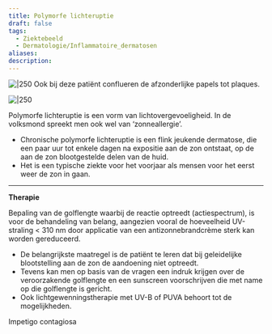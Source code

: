 ```yaml
---
title: Polymorfe lichteruptie
draft: false
tags:
  - Ziektebeeld
  - Dermatologie/Inflammatoire_dermatosen
aliases: 
description:
---
```


![|250](https://i.imgur.com/n96ZkCt.png)
Ook bij deze patiënt conflueren de afzonderlijke papels tot plaques.

![|250](https://i.imgur.com/Dve0ECD.png)

Polymorfe lichteruptie is een vorm van lichtovergevoeligheid. 
In de volksmond spreekt men ook wel van ‘zonneallergie’.

- Chronische polymorfe lichteruptie is een flink jeukende dermatose, die een paar uur tot enkele dagen na expositie aan de zon ontstaat, op de aan de zon blootgestelde delen van de huid.
- Het is een typische ziekte voor het voorjaar als mensen voor het eerst weer de zon in gaan.

---

**Therapie**

Bepaling van de golflengte waarbij de reactie optreedt (actiespectrum), is voor de behandeling van belang, aangezien vooral de hoeveelheid UV-straling < 310 nm door applicatie van een antizonnebrandcrème sterk kan worden gereduceerd.

- De belangrijkste maatregel is de patiënt te leren dat bij geleidelijke blootstelling aan de zon de aandoening niet optreedt.
- Tevens kan men op basis van de vragen een indruk krijgen over de veroorzakende golflengte en een sunscreen voorschrijven die met name op die golflengte is gericht.
- Ook lichtgewenningstherapie met UV-B of PUVA behoort tot de mogelijkheden.



Impetigo contagiosa